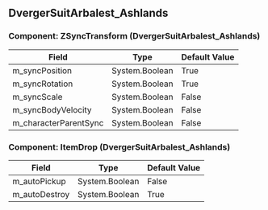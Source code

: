 ## DvergerSuitArbalest_Ashlands

### Component: ZSyncTransform (DvergerSuitArbalest_Ashlands)

|Field|Type|Default Value|
|-----|----|-------------|
|m_syncPosition|System.Boolean|True|
|m_syncRotation|System.Boolean|True|
|m_syncScale|System.Boolean|False|
|m_syncBodyVelocity|System.Boolean|False|
|m_characterParentSync|System.Boolean|False|

### Component: ItemDrop (DvergerSuitArbalest_Ashlands)

|Field|Type|Default Value|
|-----|----|-------------|
|m_autoPickup|System.Boolean|False|
|m_autoDestroy|System.Boolean|True|

